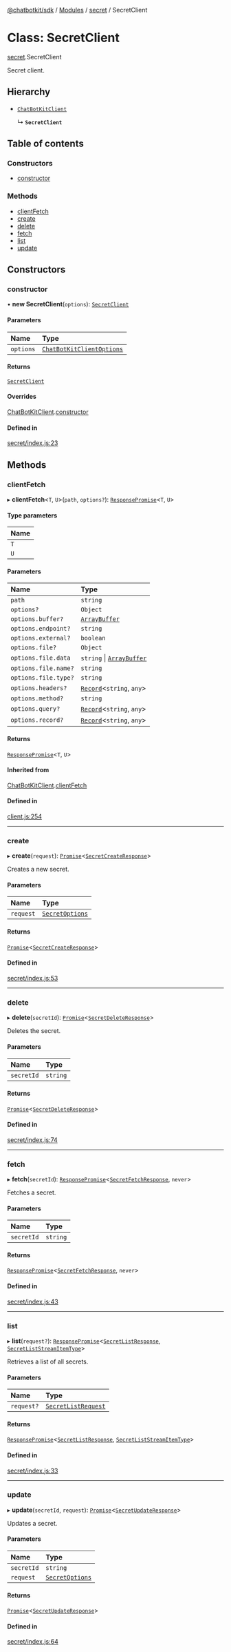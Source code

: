 [@chatbotkit/sdk](../README.md) / [Modules](../modules.md) / [secret](../modules/secret.md) / SecretClient

# Class: SecretClient

[secret](../modules/secret.md).SecretClient

Secret client.

## Hierarchy

- [`ChatBotKitClient`](client.ChatBotKitClient.md)

  ↳ **`SecretClient`**

## Table of contents

### Constructors

- [constructor](secret.SecretClient.md#constructor)

### Methods

- [clientFetch](secret.SecretClient.md#clientfetch)
- [create](secret.SecretClient.md#create)
- [delete](secret.SecretClient.md#delete)
- [fetch](secret.SecretClient.md#fetch)
- [list](secret.SecretClient.md#list)
- [update](secret.SecretClient.md#update)

## Constructors

### constructor

• **new SecretClient**(`options`): [`SecretClient`](secret.SecretClient.md)

#### Parameters

| Name | Type |
| :------ | :------ |
| `options` | [`ChatBotKitClientOptions`](../interfaces/client.ChatBotKitClientOptions.md) |

#### Returns

[`SecretClient`](secret.SecretClient.md)

#### Overrides

[ChatBotKitClient](client.ChatBotKitClient.md).[constructor](client.ChatBotKitClient.md#constructor)

#### Defined in

[secret/index.js:23](https://github.com/chatbotkit/node-sdk/blob/main/packages/sdk/src/secret/index.js#L23)

## Methods

### clientFetch

▸ **clientFetch**\<`T`, `U`\>(`path`, `options?`): [`ResponsePromise`](client.ResponsePromise.md)\<`T`, `U`\>

#### Type parameters

| Name |
| :------ |
| `T` |
| `U` |

#### Parameters

| Name | Type |
| :------ | :------ |
| `path` | `string` |
| `options?` | `Object` |
| `options.buffer?` | [`ArrayBuffer`]( https://developer.mozilla.org/docs/Web/JavaScript/Reference/Global_Objects/ArrayBuffer ) |
| `options.endpoint?` | `string` |
| `options.external?` | `boolean` |
| `options.file?` | `Object` |
| `options.file.data` | `string` \| [`ArrayBuffer`]( https://developer.mozilla.org/docs/Web/JavaScript/Reference/Global_Objects/ArrayBuffer ) |
| `options.file.name?` | `string` |
| `options.file.type?` | `string` |
| `options.headers?` | [`Record`]( https://www.typescriptlang.org/docs/handbook/utility-types.html#recordkeys-type )\<`string`, `any`\> |
| `options.method?` | `string` |
| `options.query?` | [`Record`]( https://www.typescriptlang.org/docs/handbook/utility-types.html#recordkeys-type )\<`string`, `any`\> |
| `options.record?` | [`Record`]( https://www.typescriptlang.org/docs/handbook/utility-types.html#recordkeys-type )\<`string`, `any`\> |

#### Returns

[`ResponsePromise`](client.ResponsePromise.md)\<`T`, `U`\>

#### Inherited from

[ChatBotKitClient](client.ChatBotKitClient.md).[clientFetch](client.ChatBotKitClient.md#clientfetch)

#### Defined in

[client.js:254](https://github.com/chatbotkit/node-sdk/blob/main/packages/sdk/src/client.js#L254)

___

### create

▸ **create**(`request`): [`Promise`]( https://developer.mozilla.org/docs/Web/JavaScript/Reference/Global_Objects/Promise )\<[`SecretCreateResponse`](../modules/secret_v1.md#secretcreateresponse)\>

Creates a new secret.

#### Parameters

| Name | Type |
| :------ | :------ |
| `request` | [`SecretOptions`](../modules/secret_v1.md#secretoptions) |

#### Returns

[`Promise`]( https://developer.mozilla.org/docs/Web/JavaScript/Reference/Global_Objects/Promise )\<[`SecretCreateResponse`](../modules/secret_v1.md#secretcreateresponse)\>

#### Defined in

[secret/index.js:53](https://github.com/chatbotkit/node-sdk/blob/main/packages/sdk/src/secret/index.js#L53)

___

### delete

▸ **delete**(`secretId`): [`Promise`]( https://developer.mozilla.org/docs/Web/JavaScript/Reference/Global_Objects/Promise )\<[`SecretDeleteResponse`](../modules/secret_v1.md#secretdeleteresponse)\>

Deletes the secret.

#### Parameters

| Name | Type |
| :------ | :------ |
| `secretId` | `string` |

#### Returns

[`Promise`]( https://developer.mozilla.org/docs/Web/JavaScript/Reference/Global_Objects/Promise )\<[`SecretDeleteResponse`](../modules/secret_v1.md#secretdeleteresponse)\>

#### Defined in

[secret/index.js:74](https://github.com/chatbotkit/node-sdk/blob/main/packages/sdk/src/secret/index.js#L74)

___

### fetch

▸ **fetch**(`secretId`): [`ResponsePromise`](client.ResponsePromise.md)\<[`SecretFetchResponse`](../modules/secret_v1.md#secretfetchresponse), `never`\>

Fetches a secret.

#### Parameters

| Name | Type |
| :------ | :------ |
| `secretId` | `string` |

#### Returns

[`ResponsePromise`](client.ResponsePromise.md)\<[`SecretFetchResponse`](../modules/secret_v1.md#secretfetchresponse), `never`\>

#### Defined in

[secret/index.js:43](https://github.com/chatbotkit/node-sdk/blob/main/packages/sdk/src/secret/index.js#L43)

___

### list

▸ **list**(`request?`): [`ResponsePromise`](client.ResponsePromise.md)\<[`SecretListResponse`](../modules/secret_v1.md#secretlistresponse), [`SecretListStreamItemType`](../modules/secret_v1.md#secretliststreamitemtype)\>

Retrieves a list of all secrets.

#### Parameters

| Name | Type |
| :------ | :------ |
| `request?` | [`SecretListRequest`](../modules/secret_v1.md#secretlistrequest) |

#### Returns

[`ResponsePromise`](client.ResponsePromise.md)\<[`SecretListResponse`](../modules/secret_v1.md#secretlistresponse), [`SecretListStreamItemType`](../modules/secret_v1.md#secretliststreamitemtype)\>

#### Defined in

[secret/index.js:33](https://github.com/chatbotkit/node-sdk/blob/main/packages/sdk/src/secret/index.js#L33)

___

### update

▸ **update**(`secretId`, `request`): [`Promise`]( https://developer.mozilla.org/docs/Web/JavaScript/Reference/Global_Objects/Promise )\<[`SecretUpdateResponse`](../modules/secret_v1.md#secretupdateresponse)\>

Updates a secret.

#### Parameters

| Name | Type |
| :------ | :------ |
| `secretId` | `string` |
| `request` | [`SecretOptions`](../modules/secret_v1.md#secretoptions) |

#### Returns

[`Promise`]( https://developer.mozilla.org/docs/Web/JavaScript/Reference/Global_Objects/Promise )\<[`SecretUpdateResponse`](../modules/secret_v1.md#secretupdateresponse)\>

#### Defined in

[secret/index.js:64](https://github.com/chatbotkit/node-sdk/blob/main/packages/sdk/src/secret/index.js#L64)
